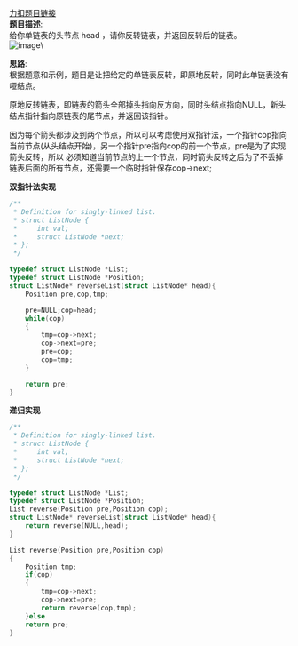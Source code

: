 [力扣题目链接](https://leetcode.cn/problems/reverse-linked-list/description/)\
__题目描述__:\
给你单链表的头节点 head ，请你反转链表，并返回反转后的链表。\
![image](https://user-images.githubusercontent.com/84489567/200271714-c093835e-db12-4b62-9087-0de66a107d73.png)\

__思路__:\
根据题意和示例，题目是让把给定的单链表反转，即原地反转，同时此单链表没有哑结点。

原地反转链表，即链表的箭头全部掉头指向反方向，同时头结点指向NULL，新头结点指针指向原链表的尾节点，并返回该指针。

因为每个箭头都涉及到两个节点，所以可以考虑使用双指针法，一个指针cop指向当前节点(从头结点开始)，另一个指针pre指向cop的前一个节点，pre是为了实现箭头反转，所以
必须知道当前节点的上一个节点，同时箭头反转之后为了不丢掉链表后面的所有节点，还需要一个临时指针保存cop->next;

__双指针法实现__
```C
/**
 * Definition for singly-linked list.
 * struct ListNode {
 *     int val;
 *     struct ListNode *next;
 * };
 */

typedef struct ListNode *List;
typedef struct ListNode *Position;
struct ListNode* reverseList(struct ListNode* head){
    Position pre,cop,tmp;

    pre=NULL;cop=head;
    while(cop)
    {
        tmp=cop->next;
        cop->next=pre;
        pre=cop;
        cop=tmp;
    }

    return pre;
}
```
__递归实现__
```C
/**
 * Definition for singly-linked list.
 * struct ListNode {
 *     int val;
 *     struct ListNode *next;
 * };
 */

typedef struct ListNode *List;
typedef struct ListNode *Position;
List reverse(Position pre,Position cop);
struct ListNode* reverseList(struct ListNode* head){
    return reverse(NULL,head);
}

List reverse(Position pre,Position cop)
{
    Position tmp;
    if(cop)
    {
        tmp=cop->next;
        cop->next=pre;
        return reverse(cop,tmp);
    }else
    return pre;
}
```
